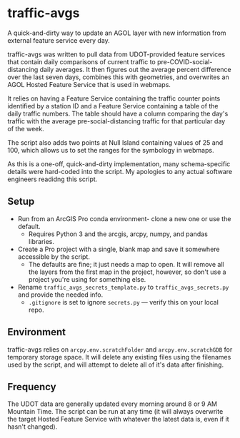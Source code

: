 # traffic-avgs

A quick-and-dirty way to update an AGOL layer with new information from external feature service every day.

traffic-avgs was written to pull data from UDOT-provided feature services that contain daily comparisons of current traffic to pre-COVID-social-distancing daily averages. It then figures out the average percent difference over the last seven days, combines this with geometries, and overwrites an AGOL Hosted Feature Service that is used in webmaps.

It relies on having a Feature Service containing the traffic counter points identified by a station ID and a Feature Service containing a table of the daily traffic numbers. The table should have a column comparing the day's traffic with the average pre-social-distancing traffic for that particular day of the week.

The script also adds two points at Null Island containing values of 25 and 100, which allows us to set the ranges for the symbology in webmaps.

As this is a one-off, quick-and-dirty implementation, many schema-specific details were hard-coded into the script. My apologies to any actual software engineers readidng this script.

## Setup

* Run from an ArcGIS Pro conda environment- clone a new one or use the default.
  * Requires Python 3 and the arcgis, arcpy, numpy, and pandas libraries.
* Create a Pro project with a single, blank map and save it somewhere accessible by the script.
  * The defaults are fine; it just needs a map to open. It will remove all the layers from the first map in the project, however, so don't use a project you're using for something else.
* Rename `traffic_avgs_secrets_template.py` to `traffic_avgs_secrets.py` and provide the needed info.
  * `.gitignore` is set to ignore `secrets.py` — verify this on your local repo.

## Environment

traffic-avgs relies on `arcpy.env.scratchFolder` and `arcpy.env.scratchGDB` for temporary storage space. It will delete any existing files using the filenames used by the script, and will attempt to delete all of it's data after finishing.

## Frequency

The UDOT data are generally updated every morning around 8 or 9 AM Mountain Time. The script can be run at any time (it will always overwrite the target Hosted Feature Service with whatever the latest data is, even if it hasn't changed).
